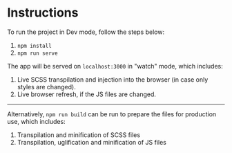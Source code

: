 # Instructions

To run the project in Dev mode, follow the steps below:

1. `npm install`
2. `npm run serve`

The app will be served on `localhost:3000` in "watch" mode, which includes:

1. Live SCSS transpilation and injection into the browser (in case only styles are changed).
2. Live browser refresh, if the JS files are changed.

---

Alternatively, `npm run build` can be run to prepare the files for production use, which includes:

1. Transpilation and minification of SCSS files
2. Transpilation, uglification and minification of JS files
